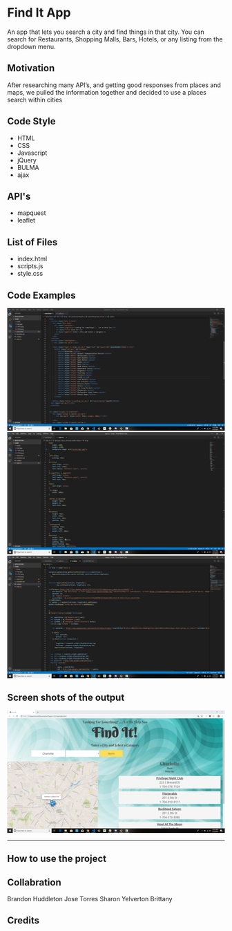 # Find It App
An app that lets you search a city and find things in that city.  You can search for Restaurants, Shopping Malls, Bars, Hotels, or any listing from the dropdown menu.

Motivation
---
After researching many API’s, and getting good responses from places and maps, we pulled the information together and decided to use a places search within cities 


Code Style
---
 * HTML
 * CSS
 * Javascript
 * jQuery
 * BULMA
 * ajax
 
API's
---
 * mapquest
 * leaflet
  
List of Files
---
  * index.html
  * scripts.js
  * style.css

Code Examples
---
 
 ![HTML File](assets/html.png)
 ![CSS File](assets/css.PNG)
 ![Javascript File](assets/javascript.PNG)


 
Screen shots of the output
---
 
 ![Finished Product](assets/findit.PNG)

  
---
 
How to use the project
---

Collabration
---
Brandon Huddleton
Jose Torres
Sharon Yelverton
Brittany
 
Credits
---
 

